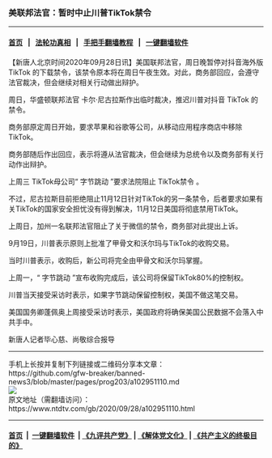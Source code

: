 ### 美联邦法官：暂时中止川普TikTok禁令
------------------------

#### [首页](https://github.com/gfw-breaker/banned-news3/blob/master/README.md) &nbsp;&nbsp;|&nbsp;&nbsp; [法轮功真相](https://github.com/begood0513/basic/blob/master/README.md)  &nbsp;&nbsp;|&nbsp;&nbsp; [手把手翻墙教程](https://github.com/gfw-breaker/guides/wiki)  &nbsp;&nbsp;|&nbsp;&nbsp; [一键翻墙软件](https://github.com/gfw-breaker/nogfw/blob/master/README.md)  



<div><div class="post_content" itemprop="articleBody">
 <p>
  【新唐人北京时间2020年09月28日讯】美国联邦法官，周日晚暂停对抖音海外版
  <ok href="https://www.ntdtv.com/gb/tiktok.htm">
   TikTok
  </ok>
  的下载禁令，该禁令原本将在周日午夜生效。对此，商务部回应，会遵守法官裁决，但会继续对相关行动做出辩护。
 </p>
 <p>
  周日，华盛顿联邦法官 卡尔·尼古拉斯作出临时裁决，推迟川普对抖音
  <ok href="https://www.ntdtv.com/gb/tiktok.htm">
   TikTok
  </ok>
  的禁令。
 </p>
 <p>
  商务部原定周日开始，要求苹果和谷歌等公司，从移动应用程序商店中移除TikTok。
 </p>
 <p>
  商务部随后作出回应，表示将遵从法官裁决，但会继续为总统令以及商务部有关行动作出辩护。
 </p>
 <p>
  上周三 TikTok母公司“
  <ok href="https://www.ntdtv.com/gb/字节跳动.htm">
   字节跳动
  </ok>
  ”要求法院阻止
  <ok href="https://www.ntdtv.com/gb/tiktok禁令.htm">
   TikTok禁令
  </ok>
  。
 </p>
 <p>
  不过，尼古拉斯目前拒绝阻止11月12日针对TikTok的另一条禁令，后者要求如果有关TikTok的国家安全担忧没有得到解决，11月12日美国将彻底禁用TikTok。
 </p>
 <p>
  上周日，加州一名联邦法官阻止了关于微信的禁令，商务部对此提出上诉。
 </p>
 <p>
  9月19日，川普表示原则上批准了甲骨文和沃尔玛与TikTok的收购交易。
 </p>
 <p>
  当时川普表示，收购后，新公司将完全由甲骨文和沃尔玛掌握。
 </p>
 <p>
  上周一，“
  <ok href="https://www.ntdtv.com/gb/字节跳动.htm">
   字节跳动
  </ok>
  ”宣布收购完成后，该公司将保留TikTok80%的控制权。
 </p>
 <p>
  川普当天接受采访时表示，如果字节跳动保留控制权，美国不做这笔交易。
 </p>
 <p>
  美国国务卿蓬佩奥上周接受采访时表示，美国政府将确保美国公民数据不会落入中共手中。
 </p>
 <p>
  新唐人记者毕心慈、尚敬综合报导
 </p>
 <div class="single_ad">
 </div>
</div>
</div>
<hr/>
手机上长按并复制下列链接或二维码分享本文章：<br/>
https://github.com/gfw-breaker/banned-news3/blob/master/pages/prog203/a102951110.md <br/>
<a href='https://github.com/gfw-breaker/banned-news3/blob/master/pages/prog203/a102951110.md'><img src='https://github.com/gfw-breaker/banned-news3/blob/master/pages/prog203/a102951110.md.png'/></a> <br/>
原文地址（需翻墙访问）：https://www.ntdtv.com/gb/2020/09/28/a102951110.html


------------------------
#### [首页](https://github.com/gfw-breaker/banned-news3/blob/master/README.md) &nbsp;|&nbsp; [一键翻墙软件](https://github.com/gfw-breaker/nogfw/blob/master/README.md) &nbsp;| [《九评共产党》](https://github.com/gfw-breaker/9ping.md/blob/master/README.md#九评之一评共产党是什么) | [《解体党文化》](https://github.com/gfw-breaker/jtdwh.md/blob/master/README.md) | [《共产主义的终极目的》](https://github.com/gfw-breaker/gczydzjmd.md/blob/master/README.md)


<img src='http://gfw-breaker.win/banned-news3/pages/prog203/a102951110.md' width='0px' height='0px'/>